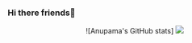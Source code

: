 ### Hi there friends👋

<!--
**anupamadh/anupamadh** is a ✨ _special_ ✨ repository because its `README.md` (this file) appears on your GitHub profile.

Here are some ideas to get you started:

- 🔭 I’m currently working on ...
- 🌱 I’m currently learning ...
- 👯 I’m looking to collaborate on ...
- 🤔 I’m looking for help with ...
- 💬 Ask me about ...
- 📫 How to reach me: ...
- 😄 Pronouns: ...
- ⚡ Fun fact: ...
-->
<p align="center">
 ![Anupama's GitHub stats]
 <img src="https://github-readme-stats.vercel.app/api?username=anupamadh&show_icons=true&theme=tokyonight&count_private=true" />
</p>
